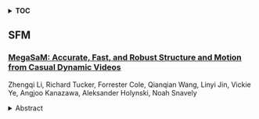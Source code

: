<details>
  <summary><b>TOC</b></summary>
  <ol>
    <li><a href=#sfm>SFM</a></li>
      <ul>
        <li><a href=#MegaSaM:-Accurate,-Fast,-and-Robust-Structure-and-Motion-from-Casual-Dynamic-Videos>MegaSaM: Accurate, Fast, and Robust Structure and Motion from Casual Dynamic Videos</a></li>
      </ul>
    </li>
  </ol>
</details>

## SFM  

### [MegaSaM: Accurate, Fast, and Robust Structure and Motion from Casual Dynamic Videos](http://arxiv.org/abs/2412.04463)  
Zhengqi Li, Richard Tucker, Forrester Cole, Qianqian Wang, Linyi Jin, Vickie Ye, Angjoo Kanazawa, Aleksander Holynski, Noah Snavely  
<details>  
  <summary>Abstract</summary>  
  <ol>  
    We present a system that allows for accurate, fast, and robust estimation of camera parameters and depth maps from casual monocular videos of dynamic scenes. Most conventional structure from motion and monocular SLAM techniques assume input videos that feature predominantly static scenes with large amounts of parallax. Such methods tend to produce erroneous estimates in the absence of these conditions. Recent neural network-based approaches attempt to overcome these challenges; however, such methods are either computationally expensive or brittle when run on dynamic videos with uncontrolled camera motion or unknown field of view. We demonstrate the surprising effectiveness of a deep visual SLAM framework: with careful modifications to its training and inference schemes, this system can scale to real-world videos of complex dynamic scenes with unconstrained camera paths, including videos with little camera parallax. Extensive experiments on both synthetic and real videos demonstrate that our system is significantly more accurate and robust at camera pose and depth estimation when compared with prior and concurrent work, with faster or comparable running times. See interactive results on our project page: https://mega-sam.github.io/  
  </ol>  
</details>  
  
  



